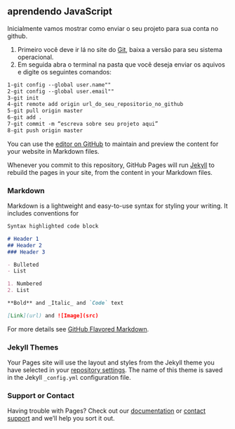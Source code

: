 ## aprendendo JavaScript
Inicialmente vamos mostrar como enviar o seu projeto para sua conta no github. 
1. Primeiro você deve ir lá no site do [Git](https://git-scm.com/downloads), baixa a versão para seu sistema operacional.
2. Em seguida abra o terminal na pasta que você deseja enviar os aquivos e digite os seguintes comandos:
```markdown
1-git config --global user.name""
2-git config --global user.email""
3-git init
4-git remote add origin url_do_seu_repositorio_no_github
5-git pull origin master
6-git add .
7-git commit -m “escreva sobre seu projeto aqui”
8-git push origin master

```


You can use the [editor on GitHub](https://github.com/jacimarajp/Apredendo-javaScript/edit/main/README.md) to maintain and preview the content for your website in Markdown files.

Whenever you commit to this repository, GitHub Pages will run [Jekyll](https://jekyllrb.com/) to rebuild the pages in your site, from the content in your Markdown files.

### Markdown

Markdown is a lightweight and easy-to-use syntax for styling your writing. It includes conventions for

```markdown
Syntax highlighted code block

# Header 1
## Header 2
### Header 3

- Bulleted
- List

1. Numbered
2. List

**Bold** and _Italic_ and `Code` text

[Link](url) and ![Image](src)
```

For more details see [GitHub Flavored Markdown](https://guides.github.com/features/mastering-markdown/).

### Jekyll Themes

Your Pages site will use the layout and styles from the Jekyll theme you have selected in your [repository settings](https://github.com/jacimarajp/Apredendo-javaScript/settings/pages). The name of this theme is saved in the Jekyll `_config.yml` configuration file.

### Support or Contact

Having trouble with Pages? Check out our [documentation](https://docs.github.com/categories/github-pages-basics/) or [contact support](https://support.github.com/contact) and we’ll help you sort it out.
